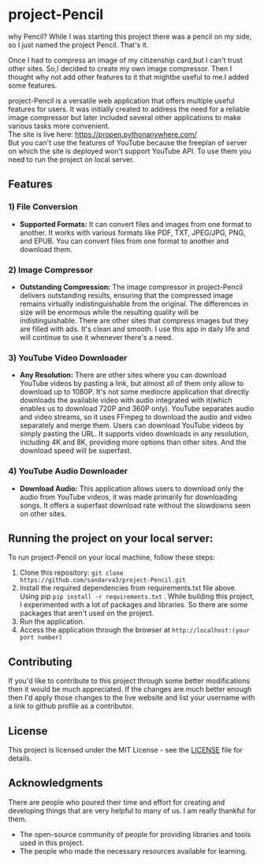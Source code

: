 # project-Pencil
why Pencil? While I was starting this project there was a pencil on my side, so I just named the project Pencil. That's it.

Once I had to compress an image of my citizenship card,but I can't trust other sites.
So,I decided to create my own image compressor. Then I thought why not add
other features to it that mightbe useful to me.I added some features.

project-Pencil is a versatile web application that offers multiple useful features for users. 
It was initially created to address the need for a reliable image compressor but later included several other applications to make various tasks more convenient.<br>
The site is live here: https://propen.pythonanywhere.com/  <br>
But you can't use the features of YouTube because the freeplan of server on which the site is deployed won't support YouTube API. To use them you need to run the project on local server.


## Features

### 1) File Conversion

- **Supported Formats:** It can convert files and images from one format to another. It works with various formats like PDF, TXT, JPEG/JPG, PNG, and  EPUB.
  You can convert files from one format to another and download them.

### 2) Image Compressor

- **Outstanding Compression:** The image compressor in project-Pencil delivers outstanding results, ensuring that the compressed image remains virtually indistinguishable from the original.
  The differences in size will be enormous while the resulting quality will be indistinguishable. There are other sites that compress images but they are filled with ads. It's clean and smooth.
  I use this app in daily life and will continue to use it whenever there's a need.

### 3) YouTube Video Downloader

- **Any Resolution:** There are other sites where you can download YouTube videos by pasting a link, but almost all of them only allow to download up to 1080P.
  It's not some mediocre application that directly downloads the available video with audio integrated with it(which enables us to download 720P and 360P only).
  YouTube separates audio and video streams, so it uses FFmpeg to download the audio and video separately and merge them.
  Users can download YouTube videos by simply pasting the URL. It supports video downloads in any resolution, including 4K and 8K, providing more options than other sites.
  And the download speed will be superfast.

### 4) YouTube Audio Downloader

- **Download Audio:** This application allows users to download only the audio from YouTube videos, it was made primarily for downloading songs.
 It offers a superfast download rate without the slowdowns seen on other sites.

## Running the project on your local server:

To run project-Pencil on your local machine, follow these steps:

1. Clone this repository: `git clone https://github.com/sandarva3/project-Pencil.git`
2. Install the required dependencies from requirements.txt file above. Using pip `pip install -r requirements.txt` . While building this project, I experimented with a lot of packages and libraries.
   So there are some packages that aren't used on the project.
3. Run the application.
4. Access the application through the browser at `http://localhost:(your port number)`


## Contributing

If you'd like to contribute to this project through some better modifications then it would be much appreciated. 
If the changes are much better enough then I'd apply those changes to the live website and list your username with a link to github profile as a contributor.


## License

This project is licensed under the MIT License - see the [LICENSE](LICENSE) file for details.


## Acknowledgments
There are people who poured their time and effort for creating and developing things that are very helpful to many of us. I am really thankful for them.

- The open-source community of people for providing libraries and tools used in this project.
- The people who made the necessary resources available for learning.



   
